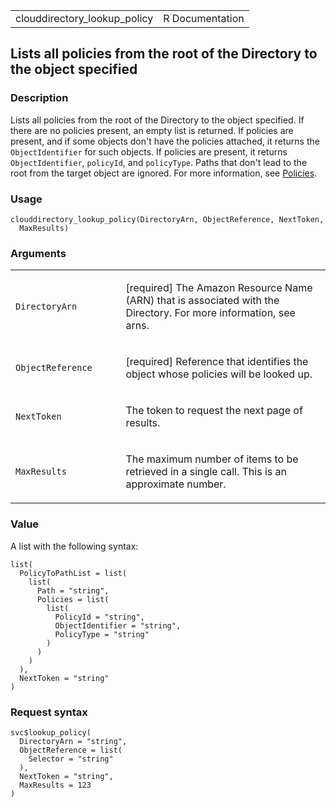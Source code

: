 <table style="width: 100%;">
<tbody>
<tr class="odd">
<td>clouddirectory_lookup_policy</td>
<td style="text-align: right;">R Documentation</td>
</tr>
</tbody>
</table>

## Lists all policies from the root of the Directory to the object specified

### Description

Lists all policies from the root of the Directory to the object
specified. If there are no policies present, an empty list is returned.
If policies are present, and if some objects don't have the policies
attached, it returns the `ObjectIdentifier` for such objects. If
policies are present, it returns `ObjectIdentifier`, `policyId`, and
`policyType`. Paths that don't lead to the root from the target object
are ignored. For more information, see
[Policies](https://docs.aws.amazon.com/clouddirectory/latest/developerguide/key_concepts_directory.html#key_concepts_policies).

### Usage

    clouddirectory_lookup_policy(DirectoryArn, ObjectReference, NextToken,
      MaxResults)

### Arguments

<table>
<colgroup>
<col style="width: 35%" />
<col style="width: 65%" />
</colgroup>
<tbody>
<tr class="odd">
<td><code
id="clouddirectory_lookup_policy_:_DirectoryArn">DirectoryArn</code></td>
<td><p>[required] The Amazon Resource Name (ARN) that is associated with
the Directory. For more information, see arns.</p></td>
</tr>
<tr class="even">
<td><code
id="clouddirectory_lookup_policy_:_ObjectReference">ObjectReference</code></td>
<td><p>[required] Reference that identifies the object whose policies
will be looked up.</p></td>
</tr>
<tr class="odd">
<td><code
id="clouddirectory_lookup_policy_:_NextToken">NextToken</code></td>
<td><p>The token to request the next page of results.</p></td>
</tr>
<tr class="even">
<td><code
id="clouddirectory_lookup_policy_:_MaxResults">MaxResults</code></td>
<td><p>The maximum number of items to be retrieved in a single call.
This is an approximate number.</p></td>
</tr>
</tbody>
</table>

### Value

A list with the following syntax:

    list(
      PolicyToPathList = list(
        list(
          Path = "string",
          Policies = list(
            list(
              PolicyId = "string",
              ObjectIdentifier = "string",
              PolicyType = "string"
            )
          )
        )
      ),
      NextToken = "string"
    )

### Request syntax

    svc$lookup_policy(
      DirectoryArn = "string",
      ObjectReference = list(
        Selector = "string"
      ),
      NextToken = "string",
      MaxResults = 123
    )
